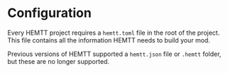 # Configuration

Every HEMTT project requires a `hemtt.toml` file in the root of the project. This file contains all the information HEMTT needs to build your mod.

Previous versions of HEMTT supported a `hemtt.json` file or `.hemtt` folder, but these are no longer supported. 
